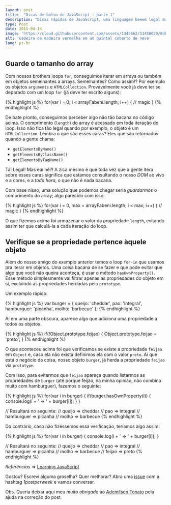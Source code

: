 ```yaml
---
layout: post
title:  "Dicas de bolso de JavaScript - parte 1"
description: "Dicas rápidas de JavaScript, uma linguagem beeem legal mas cheia de pegadinhas do malandro."
type: Post
date: 2015-04-14
image: 'https://cloud.githubusercontent.com/assets/1345662/11458020/8dbf5630-969f-11e5-86d5-83d700a53ec7.jpg'
alt: 'Cadeira de madeira vermelha em um quintal coberto de neve'
lang: pt-br
---
```


## Guarde o tamanho do array

Com nossos brothers loops `for`, conseguimos iterar em arrays ou também em objetos semelhantes a arrays. Semelhantes? Como assim!? Por exemplo os objetos `arguments` e `HTMLCollection`. Provavelmente você já deve ter se deparado com um loop `for` (já deve ter escrito alguns):

{% highlight js %}
for(var i = 0; i < arrayFabeni.length; i++) {
    // magic
}
{% endhighlight %}

De bate pronto, conseguimos perceber algo não tão bacana no código acima. O comprimento (`length`) do array é acessado em toda iteração do loop. Isso não fica tão legal quando por exemplo, o objeto é um `HTMLCollection`. Lembra o que são esses caras? Eles que são retornados quando a gente chama:

* `getElementsByName()`
* `getElementsByClassName()`
* `getElementsByTagName()`

Tá! Legal! Mas eaí né?! A zica mesmo é que toda vez que a gente itera sobre esses caras significa que estamos consultando o nosso *DOM* ao vivo e a cores, e a *toda hora*, o que não é nada bacana.

Com base nisso, uma solução que podemos chegar seria *guardarmos* o comprimento do array; algo parecido com isso:

{% highlight js %}
for(var i = 0, max = arrayFabeni.length;  i < max; i++) {
    // magic
}
{% endhighlight %}

O que fizemos acima foi armazenar o valor da propriedade `length`, evitando assim ter que calculá-la a cada iteração do loop.

## Verifique se a propriedade pertence àquele objeto

Além do nosso amigo do exemplo anterior temos o loop `for-in` que usamos pra iterar em objetos. Uma coisa bacana de se fazer e que pode evitar que algo que você não queira aconteça, é usar o método `hasOwnProperty()`. Esse método simplesmente vai filtrar apenas as propriedades do objeto em si, excluindo as propriedades herdadas pelo `prototype`.

Um exemplo rápido:

{% highlight js %}
var burger = {
    queijo: 'cheddar',
    pao: 'integral',
    hamburguer: 'picanha',
    molho: 'barbecue'
};
{% endhighlight %}

Aí em uma parte obscura, aparece algo que adiciona uma propriedade a todos os objetos.

{% highlight js %}
if(!Object.prototype.feijao) {
  Object.prototype.feijao = 'preto';
}
{% endhighlight %}

O que aconteceu acima foi que verificamos se existe a propriedade `feijao` em `Object` e, caso ela não exista definimos ela com o valor `preto`. Aí que está o negócio da coisa, nosso objeto `burger`, já herda a propriedade `feijao` via `prototype`.

Com isso, para evitarmos que `feijao` apareça quando listarmos as propriedades de `burger` (até porque feijão, na minha opinião, não combina muito com hamburguer), fazemos o seguinte:

{% highlight js %}
for(var i in burger) {
  if(burger.hasOwnProperty(i)) {
     console.log(i + ' => ' + burger[i]);
  }
}

// Resultará no seguinte:
// queijo => cheddar
// pao => integral
// hamburguer => picanha
// molho => barbecue
{% endhighlight %}

Do contrário, caso não fizéssemos essa verificação, teríamos algo assim:

{% highlight js %}
for(var i in burger) {
    console.log(i + ' => ' + burger[i]);
}

// Resultará no seguinte:
// queijo => cheddar
// pao => integral
// hamburguer => picanha
// molho => barbecue
// feijao => preto
{% endhighlight %}

*Referências* => [Learning JavaScript](http://www.amazon.com/Learning-JavaScript-Edition-Shelley-Powers/dp/0596521871)

Gostou? Escrevi alguma groselha? Quer melhorar? Abra uma [issue](https://github.com/raphaelfabeni/raphaelfabeni.github.io/issues) com a hashtag *1postperweek* e vamos conversar.

Obs. Queria deixar aqui meu *muito obrigado* ao [Ademílson Tonato](https://github.com/ftonato) pela ajuda na correção do post.

